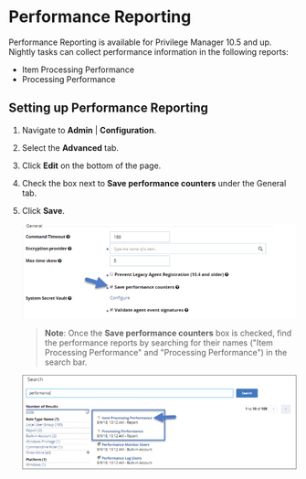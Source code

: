 [title]: # (Performance Reporting)
[tags]: # (reports)
[priority]: # (7001)
# Performance Reporting

Performance Reporting is available for Privilege Manager 10.5 and up.
Nightly tasks can collect performance information in the following reports:

* Item Processing Performance
* Processing Performance

## Setting up Performance Reporting

1. Navigate to __Admin__ | __Configuration__.
1. Select the __Advanced__ tab.
1. Click __Edit__ on the bottom of the page.
1. Check the box next to __Save performance counters__ under the General tab.
1. Click __Save__.

   ![Performance Reporting](images/performance-reporting/pr-1.png)
   >**Note**: Once the __Save performance counters__ box is checked, find the performance reports by searching for their names ("Item Processing Performance" and "Processing Performance") in the search bar.

   ![Performance Reporting](images/performance-reporting/pr-2.png)
